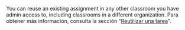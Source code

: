 You can reuse an existing assignment in any other classroom you have admin access to, including classrooms in a different organization. Para obtener más información, consulta la sección "[Reutilizar una tarea](/education/manage-coursework-with-github-classroom/teach-with-github-classroom/reuse-an-assignment)".